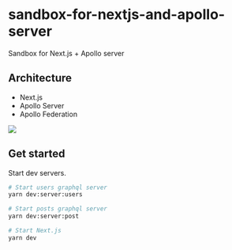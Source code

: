 # sandbox-for-nextjs-and-apollo-server
Sandbox for Next.js + Apollo server

## Architecture

- Next.js
- Apollo Server
- Apollo Federation

![](https://i.gyazo.com/84508126bf658bc05c582fb1cb7dbd6b.png)

## Get started
Start dev servers.

```bash
# Start users graphql server
yarn dev:server:users

# Start posts graphql server
yarn dev:server:post

# Start Next.js
yarn dev
```

